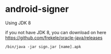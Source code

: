 # android-signer

Using JDK 8

if you not have JDK 8, you can download on here https://github.com/frekele/oracle-java/releases

`/bin/java -jar sign.jar [name].apk`
